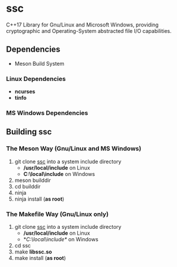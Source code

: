 # ssc
C++17 Library for Gnu/Linux and Microsoft Windows, providing cryptographic and Operating-System abstracted
file I/O capabilities.
## Dependencies
-   Meson Build System
### Linux Dependencies
-    **ncurses**
-    **tinfo**
### MS Windows Dependencies
## Building ssc
### The Meson Way (Gnu/Linux and MS Windows)
1. git clone [ssc](https://github.com/stuartcalder/ssc) into a system include
   directory
    - **/usr/local/include** on Linux
    - **C:\local\include** on Windows
2. meson builddir
3. cd builddir
4. ninja
5. ninja install (**as root**)
### The Makefile Way (Gnu/Linux only)
1. git clone [ssc](https://github.com/stuartcalder/ssc) into a system include
   directory
    - **/usr/local/include** on Linux
    - **C:\local\include\**  on Windows
2. cd ssc
3. make **libssc.so**
4. make install (**as root**)
